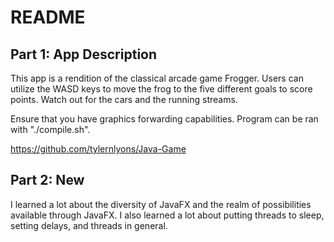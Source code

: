 # README

## Part 1: App Description


 This app is a rendition of the classical arcade game
 Frogger. Users can utilize the WASD keys to move the frog
 to the five different goals to score points. Watch out for
 the cars and the running streams. 

 Ensure that you have graphics forwarding capabilities. Program can be ran with "./compile.sh".

 https://github.com/tylernlyons/Java-Game



## Part 2: New


 I learned a lot about the diversity of JavaFX and the realm of possibilities
 available through JavaFX. I also learned a lot about putting threads to sleep, setting
 delays, and threads in general.
